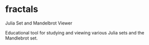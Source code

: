 # fractals
Julia Set and Mandelbrot Viewer

Educational tool for studying and viewing various Julia sets and the Mandlebrot set.
